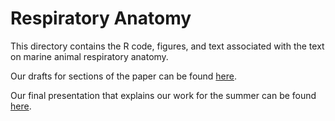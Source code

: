 # Respiratory Anatomy
This directory contains the R code, figures, and text associated with the text on marine animal respiratory anatomy.

Our drafts for sections of the paper can be found [here](https://docs.google.com/document/d/1-m8A26uUVtzKF5KP_MgwTuuMEM6RelAvbsKWKqCwzJU/edit?usp=sharing).

Our final presentation that explains our work for the summer can be found [here](https://docs.google.com/presentation/d/1LyimtvlPJMbC0hayx774xTG9c20vhokGKdd7wJRiMu4/edit?usp=sharing).